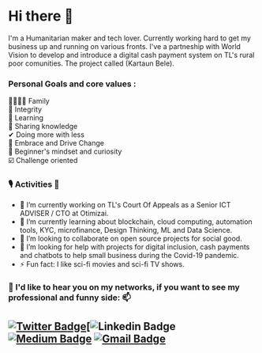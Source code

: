 # Hi there 👋
I'm a Humanitarian maker and tech lover.
Currently working hard to get my business up and running on various fronts.
I've a partneship with World Vision to develop and introduce a digital cash payment system on TL's rural poor comunities. The project called (Kartaun Bele).

### Personal Goals and core values :

👨‍👩‍👧‍👦 Family<br>
💪 Integrity<br>
🧠 Learning<br>
🙌 Sharing knowledge<br>
✔ Doing more with less<br>
🙌 Embrace and Drive Change<br>
🔭 Beginner's mindset and curiosity<br>
☑️ Challenge oriented<br>


### 🎙️ Activities 👯 
- 🔭 I’m currently working on TL's Court Of Appeals as a Senior ICT ADVISER / CTO at Otimizai.
- 🌱 I’m currently learning about blockchain, cloud computing, automation tools, KYC, microfinance, Design Thinking, ML and Data Science.
- 👯 I’m looking to collaborate on open source projects for social good.
- 🤔 I’m looking for help with projects for digital inclusion, cash payments and chatbots to help small business during the Covid-19 pandemic.
- ⚡ Fun fact: I like sci-fi movies and sci-fi TV shows.


### 💬 I'd like to hear you on my networks, if you want to see my professional and funny side: 📫
[![Twitter Badge](https://img.shields.io/badge/-@paulo_s_amaral-1ca0f1?style=flat-square&labelColor=1ca0f1&logo=twitter&logoColor=white&link=https://twitter.com/paulo_s_amaral)](https://twitter.com/paulo_s_amaral)[![Linkedin Badge](https://img.shields.io/badge/-PauloAmaral-blue?style=flat-square&logo=Linkedin&logoColor=white&link=https://www.linkedin.com/in/paulosergioamaral) [![Medium Badge](https://img.shields.io/badge/-@paulo_amaral-03a57a?style=flat-square&labelColor=000000&logo=Medium&link=https://medium.com/@paulo_amaral/)](https://medium.com/paulo_amaral/)
[![Gmail Badge](https://img.shields.io/badge/-paulo.security@gmail.com-c14438?style=flat-square&logo=Gmail&logoColor=white&link=mailto:paulo.security@gmail.com)](mailto:paulo.security@gmail.com)
---
